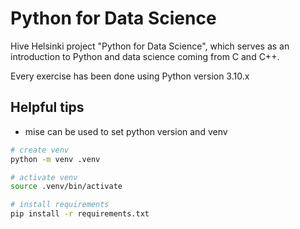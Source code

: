 # Python for Data Science

Hive Helsinki project "Python for Data Science", which serves as an introduction to Python and data science coming from C and C++.

Every exercise has been done using Python version 3.10.x

## Helpful tips

- mise can be used to set python version and venv

```bash
# create venv
python -m venv .venv

# activate venv
source .venv/bin/activate

# install requirements
pip install -r requirements.txt
```

